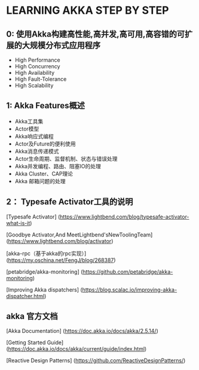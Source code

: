 #  LEARNING AKKA STEP BY STEP

## 0: 使用Akka构建高性能,高并发,高可用,高容错的可扩展的大规模分布式应用程序
* High Performance
* High Concurrency
* High Availability
* High Fault-Tolerance
* High Scalability

## 1: Akka Features概述
* Akka工具集
* Actor模型
* Akka响应式编程
* Actor及Future的便利使用
* Akka消息传递模式
* Actor生命周期、监督机制、状态与错误处理
* Akka并发编程、路由、阻塞IO的处理
* Akka Cluster、CAP理论
* Akka 邮箱问题的处理

## 2： Typesafe Activator工具的说明

[Typesafe Activator] (https://www.lightbend.com/blog/typesafe-activator-what-is-it)

[Goodbye Activator,And MeetLightbend'sNewToolingTeam]   (https://www.lightbend.com/blog/activator)

[akka-rpc（基于akka的rpc实现）]    (https://my.oschina.net/FengJ/blog/268387)

[petabridge/akka-monitoring]    (https://github.com/petabridge/akka-monitoring)

[Improving Akka dispatchers]    (https://blog.scalac.io/improving-akka-dispatcher.html)


## akka 官方文档

[Akka Documentation]    (https://doc.akka.io/docs/akka/2.5.14/)

[Getting Started Guide] (https://doc.akka.io/docs/akka/current/guide/index.html)

[Reactive Design Patterns]  (https://github.com/ReactiveDesignPatterns/)